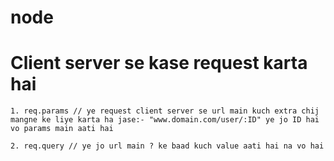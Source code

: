 # node

# Client server se kase request karta hai  

    1. req.params // ye request client server se url main kuch extra chij mangne ke liye karta ha jase:- "www.domain.com/user/:ID" ye jo ID hai vo params main aati hai 

    2. req.query // ye jo url main ? ke baad kuch value aati hai na vo hai
    